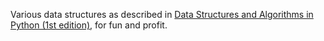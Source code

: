 Various data structures as described in [Data Structures and Algorithms in Python (1st edition)](https://www.amazon.com/Structures-Algorithms-Python-Michael-Goodrich/dp/1118290275/ref=sr_1_6?crid=27YET3X37F0LB), for fun and profit.